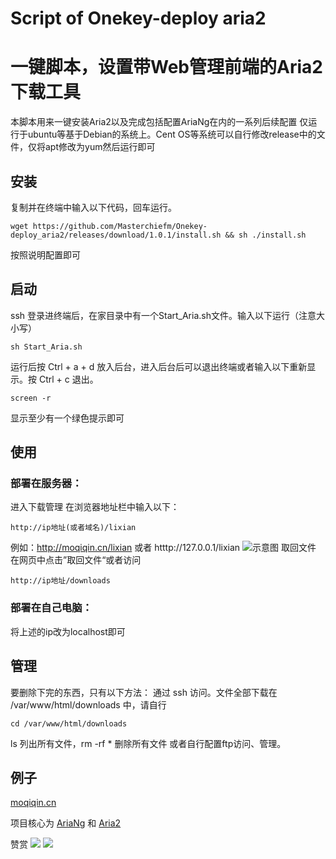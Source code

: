 # Script of Onekey-deploy aria2
# 一键脚本，设置带Web管理前端的Aria2下载工具
本脚本用来一键安装Aria2以及完成包括配置AriaNg在内的一系列后续配置
仅运行于ubuntu等基于Debian的系统上。Cent OS等系统可以自行修改release中的文件，仅将apt修改为yum然后运行即可
## 安装
复制并在终端中输入以下代码，回车运行。
```
wget https://github.com/Masterchiefm/Onekey-deploy_aria2/releases/download/1.0.1/install.sh && sh ./install.sh
```
按照说明配置即可

## 启动
ssh 登录进终端后，在家目录中有一个Start_Aria.sh文件。输入以下运行（注意大小写）
```
sh Start_Aria.sh
```
运行后按 Ctrl + a + d 放入后台，进入后台后可以退出终端或者输入以下重新显示。按 Ctrl + c 退出。
```
screen -r
```
显示至少有一个绿色提示即可


## 使用
### 部署在服务器：
进入下载管理
在浏览器地址栏中输入以下：
```
http://ip地址(或者域名)/lixian 
```
例如：http://moqiqin.cn/lixian 或者 htttp://127.0.0.1/lixian
![示意图](http://123.207.125.121/wp-content/uploads/2019/02/ariang.png)
取回文件
在网页中点击”取回文件“或者访问
```
http://ip地址/downloads 
```
### 部署在自己电脑：
将上述的ip改为localhost即可

## 管理
要删除下完的东西，只有以下方法：
通过 ssh 访问。文件全部下载在 /var/www/html/downloads 中，请自行
```
cd /var/www/html/downloads
```
ls 列出所有文件，rm -rf * 删除所有文件
或者自行配置ftp访问、管理。


## 例子
[moqiqin.cn](http://moqiqin.cn/lixian)

项目核心为
[AriaNg](https://github.com/mayswind/AriaNg) 和 [Aria2](https://github.com/aria2/aria2)

赞赏
![](https://github.com/Masterchiefm/Hakintosh-in-ThinkPad-X1-Tablet-Gen-1/blob/master/pictures/mm_facetoface_collect_qrcode_1548153918500.png)
![](https://github.com/Masterchiefm/Hakintosh-in-ThinkPad-X1-Tablet-Gen-1/blob/master/pictures/1548153825304.jpg)
